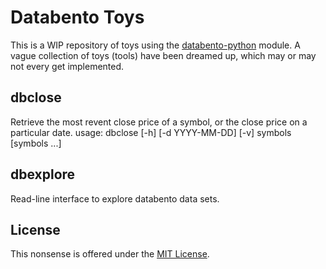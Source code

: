 # Databento Toys
This is a WIP repository of toys using the [databento-python](https://github.com/databento/databento-python) module.
A vague collection of toys (tools) have been dreamed up, which may or may not every get implemented.

## dbclose
Retrieve the most revent close price of a symbol, or the close price on a particular date.
    usage: dbclose [-h] [-d YYYY-MM-DD] [-v] symbols [symbols ...]

## dbexplore
Read-line interface to explore databento data sets.

## License
This nonsense is offered under the [MIT License](https://opensource.org/licenses/MIT).
